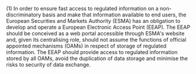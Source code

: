 (1) In order to ensure fast access to regulated information on a non-discriminatory basis and make that information available to end users, the European Securities and Markets Authority (ESMA) has an obligation to develop and operate a European Electronic Access Point (EEAP). The EEAP should be conceived as a web portal accessible through ESMA's website and, given its centralising role, should not assume the functions of official appointed mechanisms (OAMs) in respect of storage of regulated information. The EEAP should provide access to regulated information stored by all OAMs, avoid the duplication of data storage and minimise the risks to security of data exchange.